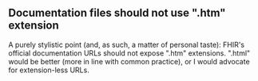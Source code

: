 ## Documentation files should not use ".htm" extension

A purely stylistic point (and, as such, a matter of personal taste): FHIR's official
documentation URLs should not expose ".htm" extensions. ".html" would be better
(more in line with common practice), or I would advocate for extension-less
URLs.